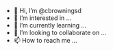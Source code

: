 - 👋 Hi, I’m @cbrowningsd
- 👀 I’m interested in ...
- 🌱 I’m currently learning ...
- 💞️ I’m looking to collaborate on ...
- 📫 How to reach me ...

<!---
cbrowningsd/cbrowningsd is a ✨ special ✨ repository because its `README.md` (this file) appears on your GitHub profile.
You can click the Preview link to take a look at your changes.
--->
